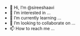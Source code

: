 - 👋 Hi, I’m @sireeshaavi
- 👀 I’m interested in ...
- 🌱 I’m currently learning ...
- 💞️ I’m looking to collaborate on ...
- 📫 How to reach me ...

<!---
sireeshaavi/sireeshaavi is a ✨ special ✨ repository because its `README.md` (this file) appears on your GitHub profile.
You can click the Preview link to take a look at your changes.
--->
